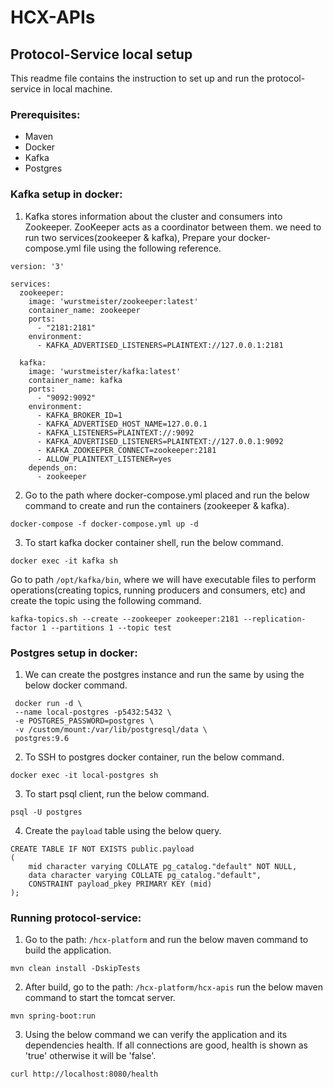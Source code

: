 # HCX-APIs

## Protocol-Service local setup
This readme file contains the instruction to set up and run the protocol-service in local machine.

### Prerequisites:
* Maven
* Docker
* Kafka
* Postgres

### Kafka setup in docker:
1. Kafka stores information about the cluster and consumers into Zookeeper. ZooKeeper acts as a coordinator between them. we need to run two services(zookeeper & kafka), Prepare your docker-compose.yml file using the following reference.
```shell
version: '3'

services:
  zookeeper:
    image: 'wurstmeister/zookeeper:latest'
    container_name: zookeeper
    ports:
      - "2181:2181"    
    environment:
      - KAFKA_ADVERTISED_LISTENERS=PLAINTEXT://127.0.0.1:2181     
    
  kafka:
    image: 'wurstmeister/kafka:latest'
    container_name: kafka
    ports:
      - "9092:9092"
    environment:
      - KAFKA_BROKER_ID=1
      - KAFKA_ADVERTISED_HOST_NAME=127.0.0.1
      - KAFKA_LISTENERS=PLAINTEXT://:9092
      - KAFKA_ADVERTISED_LISTENERS=PLAINTEXT://127.0.0.1:9092
      - KAFKA_ZOOKEEPER_CONNECT=zookeeper:2181      
      - ALLOW_PLAINTEXT_LISTENER=yes
    depends_on:
      - zookeeper  
```
2. Go to the path where docker-compose.yml placed and run the below command to create and run the containers (zookeeper & kafka).
```shell
docker-compose -f docker-compose.yml up -d
```
3. To start kafka docker container shell, run the below command.
```shell
docker exec -it kafka sh
```
Go to path `/opt/kafka/bin`, where we will have executable files to perform operations(creating topics, running producers and consumers, etc) and create the topic using the following command.
```shell
kafka-topics.sh --create --zookeeper zookeeper:2181 --replication-factor 1 --partitions 1 --topic test 
```
### Postgres setup in docker:
1. We can create the postgres instance and run the same by using the below docker command.
```shell
 docker run -d \
 --name local-postgres -p5432:5432 \
 -e POSTGRES_PASSWORD=postgres \
 -v /custom/mount:/var/lib/postgresql/data \
 postgres:9.6
```
2. To SSH to postgres docker container, run the below command.
```shell
docker exec -it local-postgres sh
```
3. To start psql client, run the below command.
```shell
psql -U postgres
```
4. Create the `payload` table using the below query.
```roomsql
CREATE TABLE IF NOT EXISTS public.payload
(
    mid character varying COLLATE pg_catalog."default" NOT NULL,
    data character varying COLLATE pg_catalog."default",
    CONSTRAINT payload_pkey PRIMARY KEY (mid)
);
```

### Running protocol-service:
1. Go to the path: `/hcx-platform` and run the below maven command to build the application.
```shell
mvn clean install -DskipTests
```
2. After build, go to the path: `/hcx-platform/hcx-apis` run the below maven command to start the tomcat server.
```shell
mvn spring-boot:run
```
3. Using the below command we can verify the application and its dependencies health. If all connections are good, health is shown as 'true' otherwise it will be 'false'.
```shell
curl http://localhost:8080/health
```
